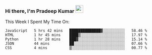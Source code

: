 ### Hi there, I'm Pradeep Kumar <img src="https://media.giphy.com/media/Yrfa3vPYjWDwlEfvHw/giphy.gif" width="25px">

This Week I Spent My Time On:
<!--START_SECTION:waka-->
```text
JavaScript   5 hrs 42 mins   ██████████████▓░░░░░░░░░░   58.46 % 
HTML         1 hr 45 mins    ████▒░░░░░░░░░░░░░░░░░░░░   17.97 % 
Python       1 hr 28 mins    ███▓░░░░░░░░░░░░░░░░░░░░░   15.14 % 
JSON         44 mins         ██░░░░░░░░░░░░░░░░░░░░░░░   07.66 % 
CSS          4 mins          ▒░░░░░░░░░░░░░░░░░░░░░░░░   00.77 % 
```
<!--END_SECTION:waka-->

